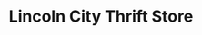 ---
title: "Lincoln City Thrift Store"
url: /lincoln-city/lincoln-city-thrift-store/
shop: charity
---
